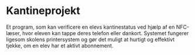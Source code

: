 # Kantineprojekt
Et program, som kan verificere en elevs kantinestatus ved hjælp af en NFC-læser, hvor eleven kan tappe deres telefon eller dankort. Systemet fungerer ligesom skolens printersystem og gør det muligt at hurtigt og effektivt tjekke, om en elev har et aktivt abonnement.
